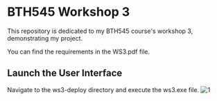# BTH545 Workshop 3

This repository is dedicated to my BTH545 course's workshop 3, demonstrating my project.

You can find the requirements in the WS3.pdf file.

## Launch the User Interface

Navigate to the ws3-deploy directory and execute the ws3.exe file.
![1](https://github.com/alisedighmoghadam/BTH545_ws3/assets/82403779/24b31c50-593e-42f7-a86f-cde09b770713)

